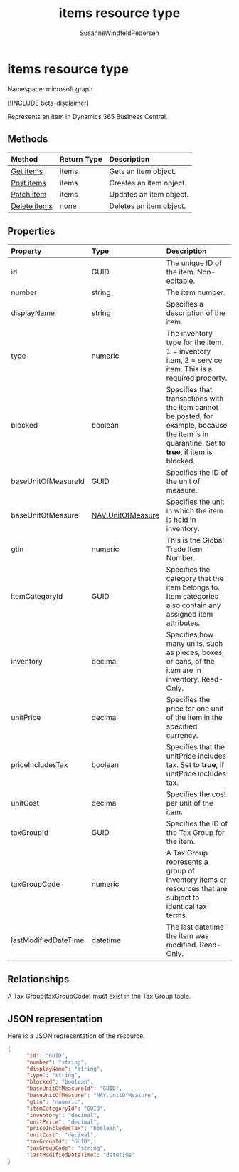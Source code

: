 ﻿---
title: items resource type 
description: An item object in Dynamics 365 Business Central.
services: project-madeira
documentationcenter: ''
author: SusanneWindfeldPedersen
localization_priority: Normal
ms.prod: "dynamics-365-business-central"
doc_type: resourcePageType
---

# items resource type

Namespace: microsoft.graph

[!INCLUDE [beta-disclaimer](../../includes/beta-disclaimer.md)]

Represents an item in Dynamics 365 Business Central.

## Methods

| Method                                         | Return Type | Description             |
| :--------------------------------------------- | :---------- | :---------------------- |
| [Get items](../api/dynamics-item-get.md)       | items       | Gets an item object.    |
| [Post items](../api/dynamics-create-item.md)   | items       | Creates an item object. |
| [Patch item](../api/dynamics-item-update.md)   | items       | Updates an item object. |
| [Delete items](../api/dynamics-item-delete.md) | none        | Deletes an item object. |

## Properties

| Property             | Type                                                       | Description                                                                                                                                      |
| :------------------- | :--------------------------------------------------------- | :----------------------------------------------------------------------------------------------------------------------------------------------- |
| id                   | GUID                                                       | The unique ID of the item. Non-editable.                                                                                                         |
| number               | string                                                     | The item number.                                                                                                                                 |
| displayName          | string                                                     | Specifies a description of the item.                                                                                                             |
| type                 | numeric                                                    | The inventory type for the item. 1 = inventory item, 2 = service item. This is a required property.                                              |
| blocked              | boolean                                                    | Specifies that transactions with the item cannot be posted, for example, because the item is in quarantine. Set to **true**, if item is blocked. |
| baseUnitOfMeasureId  | GUID                                                       | Specifies the ID of the unit of measure.                                                                                                         |
| baseUnitOfMeasure    | [NAV.UnitOfMeasure](../resources/dynamics-complextypes.md) | Specifies the unit in which the item is held in inventory.                                                                                       |
| gtin                 | numeric                                                    | This is the Global Trade Item Number.                                                                                                            |
| itemCategoryId       | GUID                                                       | Specifies the category that the item belongs to. Item categories also contain any assigned item attributes.                                      |
| inventory            | decimal                                                    | Specifies how many units, such as pieces, boxes, or cans, of the item are in inventory. Read-Only.                                               |
| unitPrice            | decimal                                                    | Specifies the price for one unit of the item in the specified currency.                                                                          |
| priceIncludesTax     | boolean                                                    | Specifies that the unitPrice includes tax. Set to **true**, if unitPrice includes tax.                                                           |
| unitCost             | decimal                                                    | Specifies the cost per unit of the item.                                                                                                         |
| taxGroupId           | GUID                                                       | Specifies the ID of the Tax Group for the item.                                                                                                  |
| taxGroupCode         | numeric                                                    | A Tax Group represents a group of inventory items or resources that are subject to identical tax terms.                                          |
| lastModifiedDateTime | datetime                                                   | The last datetime the item was modified. Read-Only.                                                                                              |

## Relationships

A Tax Group(taxGroupCode) must exist in the Tax Group table.

## JSON representation

Here is a JSON representation of the resource.

```json
{
      "id": "GUID",
      "number": "string",
      "displayName": "string",
      "type": "string",
      "blocked": "boolean",
      "baseUnitOfMeasureId": "GUID",
      "baseUnitOfMeasure": "NAV.UnitOfMeasure",
      "gtin": "numeric",
      "itemCategoryId": "GUID",
      "inventory": "decimal",
      "unitPrice": "decimal",
      "priceIncludesTax": "boolean",
      "unitCost": "decimal",
      "taxGroupId": "GUID",
      "taxGroupCode": "string",
      "lastModifiedDateTime": "datetime"
}

```
